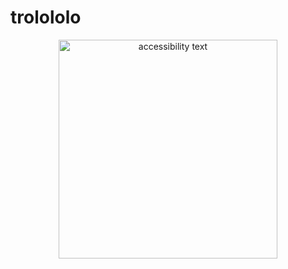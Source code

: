 # trolololo



<p align="center">
  <!––  <img src="http://i.giphy.com/xT0GqdXpoKAazgF8t2.gif" width="350" title="hover text">
  <img src= "https://media0.giphy.com/media/3oEjHUajTSwjbkCDRu/giphy.gif" width="350" alt="accessibility text">
</p>
